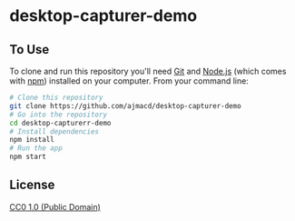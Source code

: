# desktop-capturer-demo

## To Use

To clone and run this repository you'll need [Git](https://git-scm.com) and [Node.js](https://nodejs.org/en/download/) (which comes with [npm](http://npmjs.com)) installed on your computer. From your command line:

```bash
# Clone this repository
git clone https://github.com/ajmacd/desktop-capturer-demo
# Go into the repository
cd desktop-capturerr-demo
# Install dependencies
npm install
# Run the app
npm start
```
## License

[CC0 1.0 (Public Domain)](LICENSE.md)
